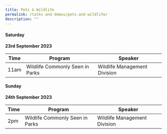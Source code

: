 ```yaml
---
title: Pets & Wildlife
permalink: /talks-and-demos/pets-and-wildlife/
description: ""
---
```

#### Saturday
**23rd September 2023** <br>

| Time | Program | Speaker |
| -------- | -------- | -------- |
| 11am | Wildlife Commonly Seen in Parks   |  Wildlife Management Division  |

#### Sunday
**24th September 2023** <br>

| Time | Program | Speaker |
| -------- | -------- | -------- |
| 2pm | Wildlife Commonly Seen in Parks   |  Wildlife Management Division  |